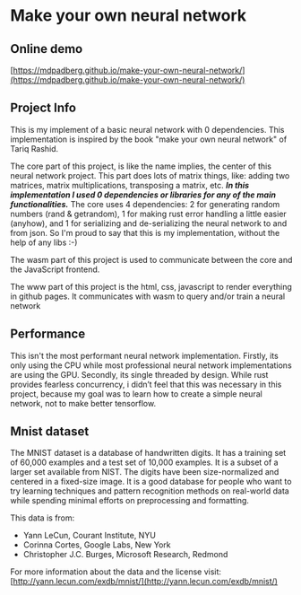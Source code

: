 # Make your own neural network

## Online demo
[https://mdpadberg.github.io/make-your-own-neural-network/](https://mdpadberg.github.io/make-your-own-neural-network/)

## Project Info
This is my implement of a basic neural network with 0 dependencies. This implementation is inspired by the book "make your own neural network" of Tariq Rashid.

The core part of this project, is like the name implies, the center of this neural network project. This part does lots of matrix things, like: adding two matrices, matrix multiplications, transposing a matrix, etc. ***In this implementation I used 0 dependencies or libraries for any of the main functionalities.*** The core uses 4 dependencies: 2 for generating random numbers (rand & getrandom), 1 for making rust error handling a little easier (anyhow), and 1 for serializing and de-serializing the neural network to and from json. So I'm proud to say that this is my implementation, without the help of any libs :-)

The wasm part of this project is used to communicate between the core and the JavaScript frontend.

The www part of this project is the html, css, javascript to render everything in github pages. It communicates with wasm to query and/or train a neural network

## Performance
This isn't the most performant neural network implementation. Firstly, its only using the CPU while most professional neural network implementations are using the GPU. Secondly, its single threaded by design. While rust provides fearless concurrency, i didn’t feel that this was necessary in this project, because my goal was to learn how to create a simple neural network, not to make better tensorflow.

## Mnist dataset
The MNIST dataset is a database of handwritten digits. It has a training set of 60,000 examples and a test set of 10,000 examples. It is a subset of a larger set available from NIST. The digits have been size-normalized and centered in a fixed-size image. It is a good database for people who want to try learning techniques and pattern recognition methods on real-world data while spending minimal efforts on preprocessing and formatting. 

This data is from:
- Yann LeCun, Courant Institute, NYU
- Corinna Cortes, Google Labs, New York
- Christopher J.C. Burges, Microsoft Research, Redmond

For more information about the data and the license visit: [http://yann.lecun.com/exdb/mnist/](http://yann.lecun.com/exdb/mnist/)
